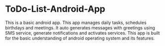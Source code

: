 # ToDo-List-Android-App
This is a basic android app. This app manages daily tasks, schedules birthdays and meetings. It auto generates messages with greetings using SMS service, generate notifications and activates services.
This app is built for the basic understanding of android operating system and its features.

